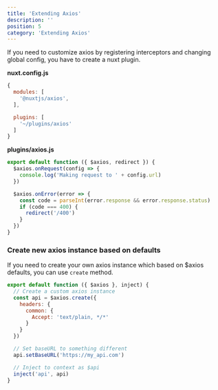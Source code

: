 ```yaml
---
title: 'Extending Axios'
description: ''
position: 5
category: 'Extending Axios'
---
```



If you need to customize axios by registering interceptors and changing global config, you have to create a nuxt plugin.

**nuxt.config.js**

```js
{
  modules: [
    '@nuxtjs/axios',
  ],

  plugins: [
    '~/plugins/axios'
  ]
}
```

**plugins/axios.js**

```js
export default function ({ $axios, redirect }) {
  $axios.onRequest(config => {
    console.log('Making request to ' + config.url)
  })

  $axios.onError(error => {
    const code = parseInt(error.response && error.response.status)
    if (code === 400) {
      redirect('/400')
    }
  })
}
```

### Create new axios instance based on defaults

If you need to create your own axios instance which based on $axios defaults, you can use `create` method.

```js
export default function ({ $axios }, inject) {
  // Create a custom axios instance
  const api = $axios.create({
    headers: {
      common: {
        Accept: 'text/plain, */*'
      }
    }
  })

  // Set baseURL to something different
  api.setBaseURL('https://my_api.com')

  // Inject to context as $api
  inject('api', api)
}
```

